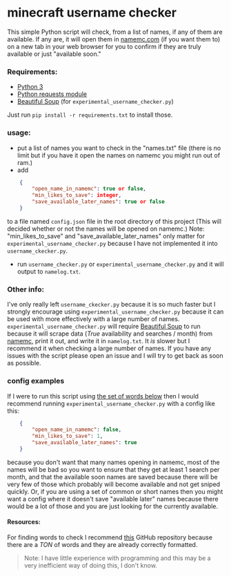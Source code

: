 # minecraft username checker

This simple Python script will check, from a list of names, if any of them are available. If any are, it will open them in [namemc.com](https://namemc.com/) (if you want them to) on a new tab in your web browser for you to confirm if they are truly available or just "available soon."

### Requirements:
- [Python 3](https://www.python.org/)
- [Python requests module](https://requests.readthedocs.io/en/master/)
- [Beautiful Soup](https://www.crummy.com/software/BeautifulSoup/bs4/doc/) (for `experimental_username_checker.py`)

Just run `pip install -r requirements.txt` to install those.


### usage:
- put a list of names you want to check in the "names.txt" file (there is no limit but if you have it open the names on namemc you might run out of ram.)
- add
```json
    {
        "open_name_in_namemc": true or false,
        "min_likes_to_save": integer,
        "save_available_later_names": true or false
    }
```
 to a file named `config.json` file in the root directory of this project (This will decided whether or not the names will be opened on namemc.) Note: "min_likes_to_save" and "save_available_later_names" only matter for `experimental_username_checker.py` because I have not implemented it into `username_ckecker.py`.
-  run `username_checker.py` or `experimental_username_checker.py` and it will output to `namelog.txt`.

### Other info:
I've only really left `username_ckecker.py` because it is so much faster but I strongly encourage using `experimental_username_checker.py` because it can be used with more effectively with a large number of names.  `experimental_username_checker.py` will require [Beautiful Soup](https://www.crummy.com/software/BeautifulSoup/bs4/doc/) to run because it will scrape data (*True* availability and searches / month) from [namemc](https://namemc.com/), print it out, and write it in `namelog.txt`. It *is* slower but I recommend it when checking a large number of names.
If you have any issues with the script please open an issue and I will try to get back as soon as possible.
### config examples
If I were to run this script using [the set of words below](https://github.com/dwyl/english-words) then I would recommend running `experimental_username_checker.py` with a config like this:
```json
    {
        "open_name_in_namemc": false,
        "min_likes_to_save": 1,
        "save_available_later_names": true
    }
```
because you don't want that many names opening in namemc, most of the names will be bad so you want to ensure that they get at least 1 search per month, and that the available soon names are saved because there will be very few of those which probably will become available and not get sniped quickly. Or, if you are using a set of common or short names then you might want a config where it doesn't save "available later" names because there would be a lot of those and you are just looking for the currently available.

#### Resources:
For finding words to check I recommend [this](https://github.com/dwyl/english-words) GitHub repository because there are a *TON* of words and they are already correctly formatted.

> Note: I have little experience with programming and this may be a very inefficient way of doing this, I don't know.
